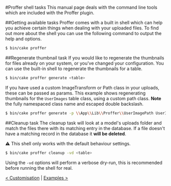 #Proffer shell tasks
This manual page deals with the command line tools which are included with the Proffer plugin.

##Getting available tasks
Proffer comes with a built in shell which can help you achieve certain things when dealing with your uploaded files. To
find out more about the shell you can use the following command to output the help and options.

```bash
$ bin/cake proffer
```

##Regenerate thumbnail task
If you would like to regenerate the thumbnails for files already on your system, or you've changed your configuration. You
can use the built-in shell to regenerate the thumbnails for a table.

```bash
$ bin/cake proffer generate <table>
```

If you have used a custom ImageTransform or Path class in your uploads, these can be passed as params.
This example shows regenerating thumbnails for the `UserImages` table class, using a custom path class. 
**Note** the fully namespaced class name and escaped double backslash.

```bash
$ bin/cake proffer generate -p \\App\\Lib\\Proffer\\UserImagePath UserImages
```

##Cleanup task
The cleanup task will look at a model's uploads folder and match the files there with its matching entry in the
database. If a file doesn't have a matching record in the database it **will be deleted**.

:warning: This shell only works with the default behaviour settings.

```bash
$ bin/cake proffer cleanup -vd <table>
```

Using the `-vd` options will perform a verbose dry-run, this is recommended before running the shell for real.

[< Customisation](customisation.md) | [Examples >](examples.md)
